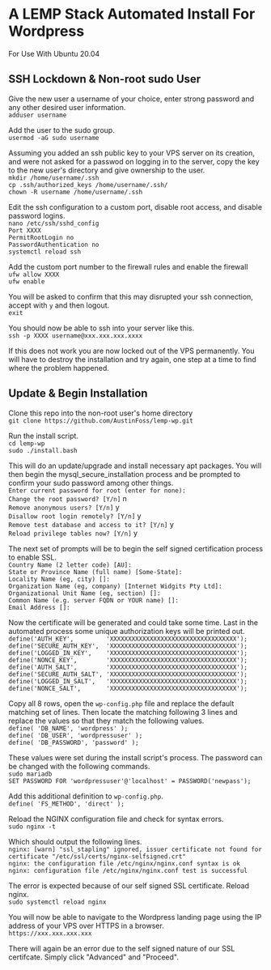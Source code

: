 <h1>A LEMP Stack Automated Install For Wordpress</h1>
<p>For Use With Ubuntu 20.04</p>
<h2>SSH Lockdown &amp; Non-root sudo User</h2>

Give the new user a username of your choice, enter strong password and any other desired user information.
<br>`adduser username`

Add the user to the sudo group.
<br>`usermod -aG sudo username`

Assuming you added an ssh public key to your VPS server on its creation, and were not asked for a passwod on logging in to the server, copy the key to the new user's directory and give ownership to the user.
<br>`mkdir /home/username/.ssh`
<br>`cp .ssh/authorized_keys /home/username/.ssh/`
<br>`chown -R username /home/username/.ssh`

Edit the ssh configuration to a custom port, disable root access, and disable password logins.
<br>`nano /etc/ssh/sshd_config`
<br>`Port XXXX`
<br>`PermitRootLogin no`
<br>`PasswordAuthentication no`
<br>`systemctl reload ssh`

Add the custom port number to the firewall rules and enable the firewall
<br>`ufw allow XXXX`
<br>`ufw enable`

You will be asked to confirm that this may disrupted your ssh connection, accept with `y` and then logout.
<br>`exit`

You should now be able to ssh into your server like this.
<br>`ssh -p XXXX username@xxx.xxx.xxx.xxxx`

If this does not work you are now locked out of the VPS permanently. You will have to destroy the installation and try again, one step at a time to find where the problem happened.

<h2>Update &amp; Begin Installation</h2>

Clone this repo into the non-root user's home directory
<br>`git clone https://github.com/AustinFoss/lemp-wp.git`

Run the install script.
<br>`cd lemp-wp`
<br>`sudo ./install.bash`

This will do an update/upgrade and install necessary apt packages.
You will then begin the mysql_secure_installation process and be prompted to confirm your sudo password among other things.
<br>`Enter current password for root (enter for none):`
<br>`Change the root password? [Y/n]` n
<br>`Remove anonymous users? [Y/n]` y
<br>`Disallow root login remotely? [Y/n]` y
<br>`Remove test database and access to it? [Y/n]` y
<br>`Reload privilege tables now? [Y/n]` y

The next set of prompts will be to begin the self signed certification process to enable SSL.
<br>`Country Name (2 letter code) [AU]:`
<br>`State or Province Name (full name) [Some-State]:`
<br>`Locality Name (eg, city) []:`
<br>`Organization Name (eg, company) [Internet Widgits Pty Ltd]:`
<br>`Organizational Unit Name (eg, section) []:`
<br>`Common Name (e.g. server FQDN or YOUR name) []:`
<br>`Email Address []:`

Now the certificate will be generated and could take some time.
Last in the automated process some unique authorization keys will be printed out.
<br>`define('AUTH_KEY',         'XXXXXXXXXXXXXXXXXXXXXXXXXXXXXXXXXXX');`
<br>`define('SECURE_AUTH_KEY',  'XXXXXXXXXXXXXXXXXXXXXXXXXXXXXXXXXXX');`
<br>`define('LOGGED_IN_KEY',    'XXXXXXXXXXXXXXXXXXXXXXXXXXXXXXXXXXX');`
<br>`define('NONCE_KEY',        'XXXXXXXXXXXXXXXXXXXXXXXXXXXXXXXXXXX');`
<br>`define('AUTH_SALT',        'XXXXXXXXXXXXXXXXXXXXXXXXXXXXXXXXXXX');`
<br>`define('SECURE_AUTH_SALT', 'XXXXXXXXXXXXXXXXXXXXXXXXXXXXXXXXXXX');`
<br>`define('LOGGED_IN_SALT',   'XXXXXXXXXXXXXXXXXXXXXXXXXXXXXXXXXXX');`
<br>`define('NONCE_SALT',       'XXXXXXXXXXXXXXXXXXXXXXXXXXXXXXXXXXX');`

Copy all 8 rows, open the `wp-config.php` file and replace the default matching set of lines.
Then locate the matching following 3 lines and replace the values so that they match the following values.
<br>`define( 'DB_NAME', 'wordpress' );`
<br>`define( 'DB_USER', 'wordpressuser' );`
<br>`define( 'DB_PASSWORD', 'password' );`

These values were set during the install script's process. The password can be changed with the following commands.
<br>`sudo mariadb`
<br>`SET PASSWORD FOR 'wordpressuser'@'localhost' = PASSWORD('newpass');`

Add this additional definition to `wp-config.php`.
<br>`define( 'FS_METHOD', 'direct' );`

Reload the NGINX configuration file and check for syntax errors.
<br>`sudo nginx -t`

Which should output the following lines.
<br>`nginx: [warn] "ssl_stapling" ignored, issuer certificate not found for certificate "/etc/ssl/certs/nginx-selfsigned.crt"`
<br>`nginx: the configuration file /etc/nginx/nginx.conf syntax is ok`
<br>`nginx: configuration file /etc/nginx/nginx.conf test is successful`

The error is expected because of our self signed SSL certificate.
Reload nginx.
<br>`sudo systemctl reload nginx`

You will now be able to navigate to the Wordpress landing page using the IP address of your VPS over HTTPS in a browser.
<br>`https://xxx.xxx.xxx.xxx`

There will again be an error due to the self signed nature of our SSL certifcate. Simply click "Advanced" and "Proceed".
